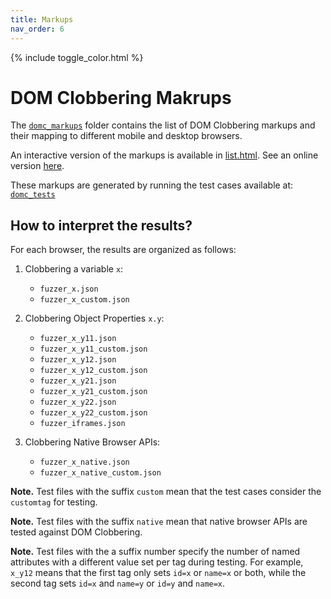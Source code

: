 ```yaml
---
title: Markups
nav_order: 6
---
```


{% include toggle_color.html %}


# DOM Clobbering Makrups

The [`domc_markups`](https://github.com/SoheilKhodayari/DOMClobbering/tree/master/domc_markups) folder contains the list of DOM Clobbering markups and their mapping to different mobile and desktop browsers.

An interactive version of the markups is available in [list.html](list.html). See an online version [here](https://soheilkhodayari.github.io/DOMClobbering/domc_markups/list).


These markups are generated by running the test cases available at: [`domc_tests`](https://github.com/SoheilKhodayari/DOMClobbering/tree/master/domc_tests)


## How to interpret the results?

For each browser, the results are organized as follows:

1. Clobbering a variable `x`:
	- `fuzzer_x.json`
	- `fuzzer_x_custom.json`

2. Clobbering Object Properties `x.y`:
	- `fuzzer_x_y11.json`
	- `fuzzer_x_y11_custom.json`
	- `fuzzer_x_y12.json`
	- `fuzzer_x_y12_custom.json`
	- `fuzzer_x_y21.json`
	- `fuzzer_x_y21_custom.json`
	- `fuzzer_x_y22.json`
	- `fuzzer_x_y22_custom.json`
	- `fuzzer_iframes.json`

3. Clobbering Native Browser APIs:
	- `fuzzer_x_native.json`
	- `fuzzer_x_native_custom.json`


**Note.** Test files with the suffix `custom` mean that the test cases consider the `customtag` for testing.

**Note.** Test files with the suffix `native` mean that native browser APIs are tested against DOM Clobbering.

**Note.** Test files with the a suffix number specify the number of named attributes with a different value set per tag during testing. For example, `x_y12` means that the first tag only sets `id=x` or `name=x` or both, while the second tag sets `id=x` and `name=y` or `id=y` and `name=x`.
